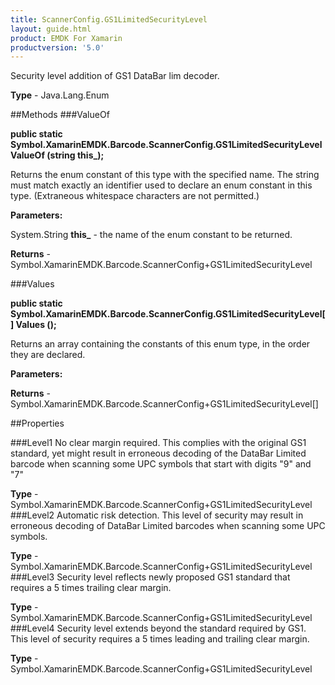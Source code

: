 ```yaml
---
title: ScannerConfig.GS1LimitedSecurityLevel
layout: guide.html
product: EMDK For Xamarin 
productversion: '5.0' 
---
```

Security level addition of GS1 DataBar lim decoder.

**Type** - Java.Lang.Enum

##Methods
###ValueOf

**public static Symbol.XamarinEMDK.Barcode.ScannerConfig.GS1LimitedSecurityLevel ValueOf (string this_);**

Returns the enum constant of this type with the specified name. The string must match exactly an identifier used to declare an enum constant in this type. (Extraneous whitespace characters are not permitted.)

**Parameters:**

System.String **this_**  - the name of the enum constant to be returned.

**Returns** - Symbol.XamarinEMDK.Barcode.ScannerConfig+GS1LimitedSecurityLevel

###Values

**public static Symbol.XamarinEMDK.Barcode.ScannerConfig.GS1LimitedSecurityLevel[] Values ();**

Returns an array containing the constants of this enum type, in the order they are declared.

**Parameters:**

**Returns** - Symbol.XamarinEMDK.Barcode.ScannerConfig+GS1LimitedSecurityLevel[]

##Properties

###Level1
No clear margin required. This complies with the original GS1 standard, yet might result in erroneous decoding of the DataBar Limited barcode when scanning some UPC symbols that start with digits "9" and "7"

**Type** - Symbol.XamarinEMDK.Barcode.ScannerConfig+GS1LimitedSecurityLevel
###Level2
Automatic risk detection. This level of security may result in erroneous decoding of DataBar Limited barcodes when scanning some UPC symbols.

**Type** - Symbol.XamarinEMDK.Barcode.ScannerConfig+GS1LimitedSecurityLevel
###Level3
Security level reflects newly proposed GS1 standard that requires a 5 times trailing clear margin.

**Type** - Symbol.XamarinEMDK.Barcode.ScannerConfig+GS1LimitedSecurityLevel
###Level4
Security level extends beyond the standard required by GS1. This level of security requires a 5 times leading and trailing clear margin.

**Type** - Symbol.XamarinEMDK.Barcode.ScannerConfig+GS1LimitedSecurityLevel
